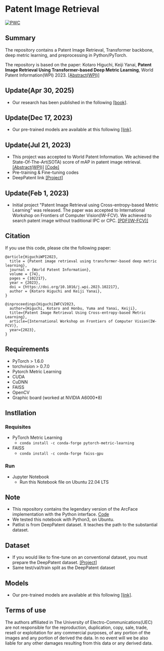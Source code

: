 # Patent Image Retrieval
[![PWC](https://img.shields.io/endpoint.svg?url=https://paperswithcode.com/badge/patent-image-retrieval-using-transformer/image-retrieval-on-deeppatent)](https://paperswithcode.com/sota/image-retrieval-on-deeppatent?p=patent-image-retrieval-using-transformer)

## Summary
The repository contains a Patent Image Retrieval, Transformer backbone, deep metric learning, and preprocessing in Python/PyTorch.

The repository is based on the paper: Kotaro Higuchi, Keiji Yanai, **Patent Image Retrieval Using Transformer-based Deep Metric Learning**, World Patent Information(WPI) 2023. [[Abstract(WPI)]](https://www.sciencedirect.com/science/article/abs/pii/S0172219023000479) 

## Update(Apr 30, 2025)
- Our research has been published in the following [[book]](https://www.gijutu.co.jp/doc/b_2292.htm).

## Update(Dec 17, 2023)
- Our pre-trained models are available at this following [[link]](https://www.dropbox.com/scl/fo/n3tjkvsxfmi7cvacei6wj/h?rlkey=xf5686zlzmlkkhr8k3eajxo8k&dl=0).

## Update(Jul 21, 2023)
- This project was accepted to World Patent Information. We achieved the State-Of-The-Art(SOTA) score of mAP in patent image retrieval. [[Abstract(WPI)]](https://www.sciencedirect.com/science/article/abs/pii/S0172219023000479)  [[Code]](https://github.com/L4Clippers/Patent-Image-Retrieval-Transformer-DML/blob/main/20230110_ArcFace-DPat-SwinV2_v38_384RandCrop.ipynb)
- Pre-training & Fine-tuning codes
- DeepPatent link [[Project]](https://github.com/GoFigure-LANL/DeepPatent-dataset)

## Update(Feb 1, 2023)
- Initial project "Patent Image Retrieval using Cross-entropy-based Metric Learning" was released. The paper was accepted to International Workshop on Frontiers of Computer Vision(IW-FCV). We achieved to search patent image without traditional IPC or CPC. [[PDF(IW-FCV)]](https://iwfcv2023.github.io/assets/Poster/P1-6%20Patent%20Image%20Retrieval%20Using%20Cross-entropy-based%20Metric%20Learning_Kotaro%20Higuchi.pdf) 

## Citation
If you use this code, please cite the following paper:

```
@article{HiguchiWPI2023,
  title = {Patent image retrieval using transformer-based deep metric learning},
  journal = {World Patent Information},
  volume = {74},
  pages = {102217},
  year = {2023},
  doi = {https://doi.org/10.1016/j.wpi.2023.102217},
  author = {Kotaro Higuchi and Keiji Yanai},
}

@inproceedings{HiguchiIWFCV2023,
  author={Higuchi, Kotaro and Honbu, Yuma and Yanai, Keiji},
  title={Patent Image Retrieval Using Cross-entropy-based Metric Learning},
  article={International Workshop on Frontiers of Computer Vision(IW-FCV)},
  year={2023},
}
```

## Requirements
- PyTorch > 1.6.0
- torchvision > 0.7.0
- Pytorch Metric Learning
- CUDA
- CuDNN
- FAISS
- OpenCV
- Graphic board (worked at NVIDIA A6000*8)

## Instllation
### Requisites
- PyTorch Metric Learning
  -  ``conda install -c conda-forge pytorch-metric-learning``
- FAISS
  -  ``conda install -c conda-forge faiss-gpu``
### Run
- Jupyter Notebook
  - Run this Notebook file on Ubuntu 22.04 LTS

## Note
- This repository contains the legendary version of the ArcFace implementation with the Python interface. [Code](https://github.com/ronghuaiyang/arcface-pytorch/blob/master/models/metrics.py)
- We tested this notebook with Python3, on Ubuntu.
- Patlist is from DeepPatent dataset. It teaches the path to the substantial dataset.

## Dataset
- If you would like to fine-tune on an conventional dataset, you must prepare the DeepPatent dataset. [[Project]](https://github.com/GoFigure-LANL/DeepPatent-dataset)
- Same test/val/train split as the DeepPatent dataset

## Models
- Our pre-trained models are available at this following [[link]](https://www.dropbox.com/scl/fo/n3tjkvsxfmi7cvacei6wj/h?rlkey=xf5686zlzmlkkhr8k3eajxo8k&dl=0).

## Terms of use
The authors affiliated in The University of Electro-Communications(UEC) are not responsible for the reproduction, duplication, copy, sale, trade, resell or exploitation for any commercial purposes, of any portion of the images and any portion of derived the data. In no event will we be also liable for any other damages resulting from this data or any derived data.
